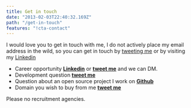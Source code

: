 ```yaml
---
title: Get in touch
date: "2013-02-03T22:40:32.169Z"
path: "/get-in-touch"
features: "!cta-contact"
---
```


I would love you to get in touch with me, I do not actively place my email address in the wild, so you can get in touch by [tweeting me](https://twitter.com/mintuz) or by visiting my [Linkedin](https://www.linkedin.com/in/adambulmer)

* Career opportunity **[Linkedin](https://www.linkedin.com/in/adambulmer)** or **[tweet me](https://twitter.com/mintuz)** and we can DM.
* Development question **[tweet me](https://twitter.com/mintuz)**
* Question about an open source project I work on **[Github](https://github.com/mintuz)**
* Domain you wish to buy from me **[tweet me](https://twitter.com/mintuz)**

Please no recruitment agencies.
